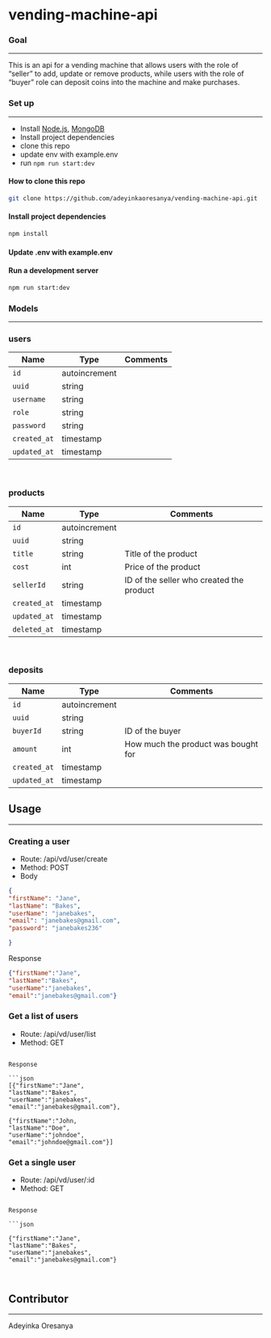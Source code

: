 # vending-machine-api

### Goal
---
This is an api for a vending machine that allows users with the role of “seller” to add, update or remove products, while users with the role of “buyer” role can deposit coins into the machine and make purchases. 


### Set up
---

- Install [Node.js](https://nodejs.org/en/download/), [MongoDB](https://www.mongodb.com/docs/manual/installation/)
- Install project dependencies
- clone this repo
- update env with example.env
- run `npm run start:dev`


#### How to clone this repo

```sh
git clone https://github.com/adeyinkaoresanya/vending-machine-api.git
```

#### Install project dependencies

```sh
npm install
```

#### Update .env with example.env

#### Run a development server

```sh
npm run start:dev
```

### Models
---

### users
| Name | Type | Comments |
| --- | --- | --- |
| `id` | autoincrement |  |
| `uuid` | string | 
| `username` | string |  |
| `role` | string | 
| `password` | string | |
| `created_at` | timestamp |  |
| `updated_at` | timestamp |  |

<br/>

### products
| Name | Type | Comments |
| --- | --- | --- |
| `id` | autoincrement |  |
| `uuid` | string | 
| `title` | string | Title of the product  |
| `cost` | int | Price of the product |
| `sellerId` | string | ID of the seller who created the product |
| `created_at` | timestamp |  |
| `updated_at` | timestamp |  |
| `deleted_at` | timestamp |  |
 
 <br/>

### deposits
| Name | Type | Comments |
| --- | --- | --- |
| `id` | autoincrement |  |
| `uuid` | string | 
| `buyerId` | string | ID of the buyer  |
| `amount` | int | How much the product was bought for |
| `created_at` | timestamp |  |
| `updated_at` | timestamp |  |


## Usage
---

### Creating a user

- Route: /api/vd/user/create
- Method: POST
- Body

```json
{
"firstName": "Jane",
"lastName": "Bakes",
"userName": "janebakes",
"email": "janebakes@gmail.com",
"password": "janebakes236"

}
```

Response

```json
{"firstName":"Jane",
"lastName":"Bakes",
"userName":"janebakes",
"email":"janebakes@gmail.com"}

```


### Get a list of users

- Route: /api/vd/user/list
- Method: GET

```

Response

```json
[{"firstName":"Jane",
"lastName":"Bakes",
"userName":"janebakes",
"email":"janebakes@gmail.com"},

{"firstName":"John,
"lastName":"Doe",
"userName":"johndoe",
"email":"johndoe@gmail.com"}]

```
### Get a single user

- Route: /api/vd/user/:id
- Method: GET

```

Response

```json

{"firstName":"Jane",
"lastName":"Bakes",
"userName":"janebakes",
"email":"janebakes@gmail.com"}



```

## Contributor

---

Adeyinka Oresanya



